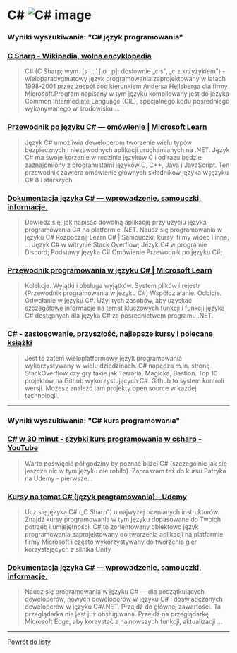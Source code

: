# C# ![C# image](https://www.tiobe.com/wp-content/themes/tiobe/tiobe-index/images/C_.png)
 
### Wyniki wyszukiwania: "C# język programowania" 
 
### [C Sharp - Wikipedia, wolna encyklopedia](https://pl.wikipedia.org/wiki/C_Sharp) 
 
 > C# (C Sharp; wym. [s i ː ˈ ʃ ɑ ː p]; dosłownie „cis", „c z krzyżykiem") - wieloparadygmatowy język programowania zaprojektowany w latach 1998-2001 przez zespół pod kierunkiem Andersa Hejlsberga dla firmy Microsoft.Program napisany w tym języku kompilowany jest do języka Common Intermediate Language (CIL), specjalnego kodu pośredniego wykonywanego w środowisku ...
 
 
 
 
### [Przewodnik po języku C# — omówienie | Microsoft Learn](https://learn.microsoft.com/pl-pl/dotnet/csharp/tour-of-csharp/) 
 
 > Język C# umożliwia deweloperom tworzenie wielu typów bezpiecznych i niezawodnych aplikacji uruchamianych na .NET. Język C# ma swoje korzenie w rodzinie języków C i od razu będzie zaznajomiony z programistami języków C, C++, Java i JavaScript. Ten przewodnik zawiera omówienie głównych składników języka w języku C# 8 i starszych.
 
 
 
 
### [Dokumentacja języka C# — wprowadzenie, samouczki, informacje.](https://learn.microsoft.com/pl-pl/dotnet/csharp/) 
 
 > Dowiedz się, jak napisać dowolną aplikację przy użyciu języka programowania C# na platformie .NET. Naucz się programowania w języku C# Rozpocznij Learn C# | Samouczki, kursy, filmy wideo i inne; ... Język C# w witrynie Stack Overflow; Język C# w programie Discord; Podstawy języka C# Omówienie Przewodnik po języku C#;
 
 
 
 
### [Przewodnik programowania w języku C# | Microsoft Learn](https://learn.microsoft.com/pl-pl/dotnet/csharp/programming-guide/) 
 
 > Kolekcje. Wyjątki i obsługa wyjątków. System plików i rejestr (Przewodnik programowania w języku C#) Współdziałanie. Odbicie. Odwołanie w języku C#. Użyj tych zasobów, aby uzyskać szczegółowe informacje na temat kluczowych funkcji i funkcji języka C# dostępnych dla języka C# za pośrednictwem programu .NET.
 
 
 
 
### [C# - zastosowanie, przyszłość, najlepsze kursy i polecane książki](https://jaki-jezyk-programowania.pl/technologie/csharp/) 
 
 > Jest to zatem wieloplatformowy język programowania wykorzystywany w wielu dziedzinach. C# napędza m.in. stronę StackOverflow czy gry takie jak Terraria, Magicka, Bastion. Top 10 projektów na Github wykorzystujących C#. Github to system kontroli wersji. Możesz znaleźć tam projekty open source w każdej technologii.
 
 
 
 

 
---
 
### Wyniki wyszukiwania: "C# kurs programowania" 
 
### [C# w 30 minut - szybki kurs programowania w csharp - YouTube](https://www.youtube.com/watch?v=EQGgmJLVn48) 
 
 > Warto poświęcić pół godziny by poznać bliżej C# (szczególnie jak się jeszcze nic w tym języku nie robiło). Zapraszam też do kursu Patryka na Udemy - pierwsze...
 
 
 
 
### [Kursy na temat C# (język programowania) - Udemy](https://www.udemy.com/pl/topic/c-sharp/) 
 
 > Ucz się języka C# („C Sharp") u najwyżej ocenianych instruktorów. Znajdź kursy programowania w tym języku dopasowane do Twoich potrzeb i umiejętności. C# to zorientowany obiektowo język programowania zaprojektowany do tworzenia aplikacji na platformie firmy Microsoft i często wykorzystywany do tworzenia gier korzystających z silnika Unity
 
 
 
 
### [Dokumentacja języka C# — wprowadzenie, samouczki, informacje.](https://learn.microsoft.com/pl-pl/dotnet/csharp/) 
 
 > Naucz się programowania w języku C# — dla początkujących deweloperów, nowych deweloperów w języku C# i doświadczonych deweloperów w języku C#/.NET. Przejdź do głównej zawartości. Ta przeglądarka nie jest już obsługiwana. Przejdź na przeglądarkę Microsoft Edge, aby korzystać z najnowszych funkcji, aktualizacji ...
 
 
 
 

 
---
 
 [Powrót do listy](../top20.md)
